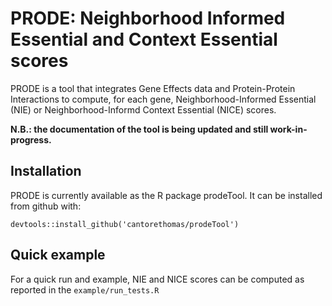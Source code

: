 # PRODE: Neighborhood Informed Essential and Context Essential scores

PRODE is a tool that integrates Gene Effects data and Protein-Protein Interactions to
compute, for each gene, Neighborhood-Informed Essential (NIE) or Neighborhood-Informd Context Essential (NICE) scores. 

**N.B.: the documentation of the tool is being updated and still work-in-progress.**

## Installation

PRODE is currently available as the R package prodeTool. 
It can be installed from github with: 

```
devtools::install_github('cantorethomas/prodeTool')
```

## Quick example 
For a quick run and example, NIE and NICE scores can be computed as reported in the `example/run_tests.R` 
